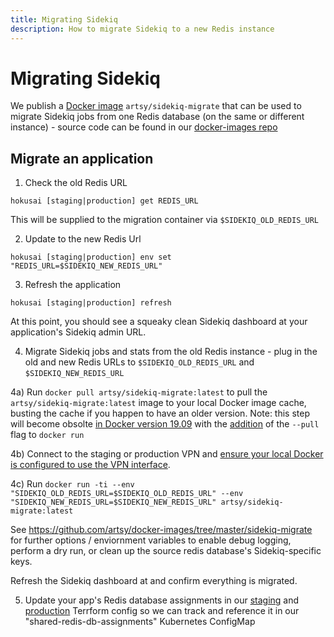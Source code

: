 ```yaml
---
title: Migrating Sidekiq
description: How to migrate Sidekiq to a new Redis instance
---
```


# Migrating Sidekiq

We publish a [Docker image](https://hub.docker.com/r/artsy/sidekiq-migrate) `artsy/sidekiq-migrate` that can be
used to migrate Sidekiq jobs from one Redis database (on the same or different instance) - source code can be found
in our [docker-images repo](https://github.com/artsy/docker-images/tree/master/sidekiq-migrate)

## Migrate an application

1. Check the old Redis URL

```
hokusai [staging|production] get REDIS_URL
```

This will be supplied to the migration container via `$SIDEKIQ_OLD_REDIS_URL`

2. Update to the new Redis Url

```
hokusai [staging|production] env set "REDIS_URL=$SIDEKIQ_NEW_REDIS_URL"
```

3. Refresh the application

```
hokusai [staging|production] refresh
```

At this point, you should see a squeaky clean Sidekiq dashboard at your application's Sidekiq admin URL.

4. Migrate Sidekiq jobs and stats from the old Redis instance - plug in the old and new Redis URLs to
   `$SIDEKIQ_OLD_REDIS_URL` and `$SIDEKIQ_NEW_REDIS_URL`

4a) Run `docker pull artsy/sidekiq-migrate:latest` to pull the `artsy/sidekiq-migrate:latest` image to your local
Docker image cache, busting the cache if you happen to have an older version. Note: this step will become obsolte
[in Docker version 19.09](https://github.com/moby/moby/issues/13331#issuecomment-493531462) with the
[addition](https://github.com/docker/cli/pull/1498) of the `--pull` flag to `docker run`

4b) Connect to the staging or production VPN and
[ensure your local Docker is configured to use the VPN interface](https://www.notion.so/artsy/VPN-Configuration-60798c292185407687356997bf251d8c).

4c) Run
`docker run -ti --env "SIDEKIQ_OLD_REDIS_URL=$SIDEKIQ_OLD_REDIS_URL" --env "SIDEKIQ_NEW_REDIS_URL=$SIDEKIQ_NEW_REDIS_URL" artsy/sidekiq-migrate:latest`

See https://github.com/artsy/docker-images/tree/master/sidekiq-migrate for further options / enviornment variables
to enable debug logging, perform a dry run, or clean up the source redis database's Sidekiq-specific keys.

Refresh the Sidekiq dashboard at and confirm everything is migrated.

5. Update your app's Redis database assignments in our
   [staging](https://github.com/artsy/infrastructure/blob/master/terraform/staging/redis-database-assignments.tf)
   and
   [production](https://github.com/artsy/infrastructure/blob/master/terraform/production/redis-database-assignments.tf)
   Terrform config so we can track and reference it in our "shared-redis-db-assignments" Kubernetes ConfigMap
